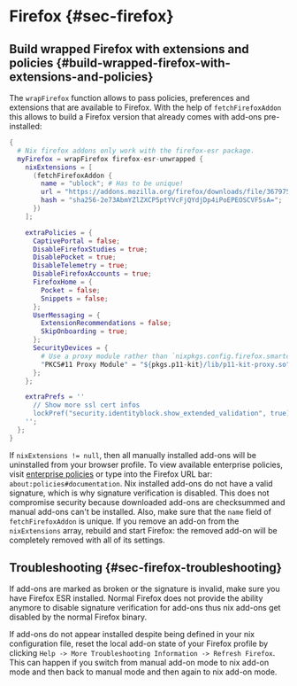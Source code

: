 # Firefox {#sec-firefox}

## Build wrapped Firefox with extensions and policies {#build-wrapped-firefox-with-extensions-and-policies}

The `wrapFirefox` function allows to pass policies, preferences and extensions that are available to Firefox. With the help of `fetchFirefoxAddon` this allows to build a Firefox version that already comes with add-ons pre-installed:

```nix
{
  # Nix firefox addons only work with the firefox-esr package.
  myFirefox = wrapFirefox firefox-esr-unwrapped {
    nixExtensions = [
      (fetchFirefoxAddon {
        name = "ublock"; # Has to be unique!
        url = "https://addons.mozilla.org/firefox/downloads/file/3679754/ublock_origin-1.31.0-an+fx.xpi";
        hash = "sha256-2e73AbmYZlZXCP5ptYVcFjQYdjDp4iPoEPEOSCVF5sA=";
      })
    ];

    extraPolicies = {
      CaptivePortal = false;
      DisableFirefoxStudies = true;
      DisablePocket = true;
      DisableTelemetry = true;
      DisableFirefoxAccounts = true;
      FirefoxHome = {
        Pocket = false;
        Snippets = false;
      };
      UserMessaging = {
        ExtensionRecommendations = false;
        SkipOnboarding = true;
      };
      SecurityDevices = {
        # Use a proxy module rather than `nixpkgs.config.firefox.smartcardSupport = true`
        "PKCS#11 Proxy Module" = "${pkgs.p11-kit}/lib/p11-kit-proxy.so";
      };
    };

    extraPrefs = ''
      // Show more ssl cert infos
      lockPref("security.identityblock.show_extended_validation", true);
    '';
  };
}
```

If `nixExtensions != null`, then all manually installed add-ons will be uninstalled from your browser profile.
To view available enterprise policies, visit [enterprise policies](https://github.com/mozilla/policy-templates#enterprisepoliciesenabled)
or type into the Firefox URL bar: `about:policies#documentation`.
Nix installed add-ons do not have a valid signature, which is why signature verification is disabled. This does not compromise security because downloaded add-ons are checksummed and manual add-ons can't be installed. Also, make sure that the `name` field of `fetchFirefoxAddon` is unique. If you remove an add-on from the `nixExtensions` array, rebuild and start Firefox: the removed add-on will be completely removed with all of its settings.

## Troubleshooting {#sec-firefox-troubleshooting}
If add-ons are marked as broken or the signature is invalid, make sure you have Firefox ESR installed. Normal Firefox does not provide the ability anymore to disable signature verification for add-ons thus nix add-ons get disabled by the normal Firefox binary.

If add-ons do not appear installed despite being defined in your nix configuration file, reset the local add-on state of your Firefox profile by clicking `Help -> More Troubleshooting Information -> Refresh Firefox`. This can happen if you switch from manual add-on mode to nix add-on mode and then back to manual mode and then again to nix add-on mode.

